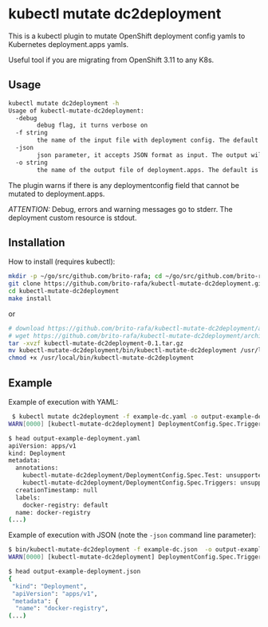 # kubectl mutate dc2deployment

This is a kubectl plugin to mutate OpenShift deployment config yamls to Kubernetes deployment.apps yamls.

Useful tool if you are migrating from OpenShift 3.11 to any K8s.

## Usage

```bash
kubectl mutate dc2deployment -h
Usage of kubectl-mutate-dc2deployment:
  -debug
        debug flag, it turns verbose on
  -f string
        the name of the input file with deployment config. The default is stdin.
  -json
        json parameter, it accepts JSON format as input. The output will be JSON as well.
  -o string
        the name of the output file of deployment.apps. The default is stdout.
```

The plugin warns if there is any deploymentconfig field that cannot be mutated to deployment.apps.

*ATTENTION:* Debug, errors and warning messages go to stderr. The deployment custom resource is stdout.

## Installation

How to install (requires kubectl):

```bash
mkdir -p ~/go/src/github.com/brito-rafa; cd ~/go/src/github.com/brito-rafa
git clone https://github.com/brito-rafa/kubectl-mutate-dc2deployment.git
cd kubectl-mutate-dc2deployment
make install
```

or

```bash
# download https://github.com/brito-rafa/kubectl-mutate-dc2deployment/archive/v0.1.tar.gz
# wget https://github.com/brito-rafa/kubectl-mutate-dc2deployment/archive/v0.1.tar.gz # need authentication
tar -xvzf kubectl-mutate-dc2deployment-0.1.tar.gz 
mv kubectl-mutate-dc2deployment/bin/kubectl-mutate-dc2deployment /usr/local/bin
chmod +x /usr/local/bin/kubectl-mutate-dc2deployment
```

## Example

Example of execution with YAML:

```bash
 $ kubectl mutate dc2deployment -f example-dc.yaml -o output-example-deployment.yaml
WARN[0000] [kubectl-mutate-dc2deployment] DeploymentConfig.Spec.Triggers unsupported 

$ head output-example-deployment.yaml 
apiVersion: apps/v1
kind: Deployment
metadata:
  annotations:
    kubectl-mutate-dc2deployment/DeploymentConfig.Spec.Test: unsupported
    kubectl-mutate-dc2deployment/DeploymentConfig.Spec.Triggers: unsupported
  creationTimestamp: null
  labels:
    docker-registry: default
  name: docker-registry
(...)
```

Example of execution with JSON (note the `-json` command line parameter):

```bash
$ bin/kubectl-mutate-dc2deployment -f example-dc.json  -o output-example-deployment.json -json
WARN[0000] [kubectl-mutate-dc2deployment] DeploymentConfig.Spec.Triggers unsupported 

$ head output-example-deployment.json 
{
 "kind": "Deployment",
 "apiVersion": "apps/v1",
 "metadata": {
  "name": "docker-registry",
(...)
```